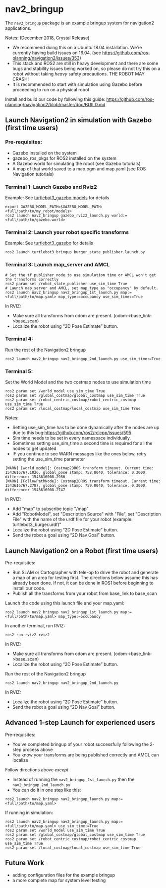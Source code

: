 # nav2_bringup

The `nav2_bringup` package is an example bringup system for navigation2 applications.

Notes: (December 2018, Crystal Release)
* We recommend doing this on a Ubuntu 18.04 installation. We’re currently having build issues on 16.04. (see https://github.com/ros-planning/navigation2/issues/353)
* This stack and ROS2 are still in heavy development and there are some bugs and stability issues being worked on, so please do not try this on a robot without taking *heavy* safety precautions. THE ROBOT MAY CRASH!
* It is recommended to start with simulation using Gazebo before proceeding to run on a physical robot

Install and build our code by following this guide:
https://github.com/ros-planning/navigation2/blob/master/doc/BUILD.md

## Launch Navigation2 in simulation with Gazebo (first time users)
### Pre-requisites:
* Gazebo installed on the system
* gazebo_ros_pkgs for ROS2 installed on the system
* A Gazebo world for simulating the robot (see Gazebo tutorials)
* A map of that world saved to a map.pgm and map.yaml (see ROS Navigation tutorials)

### Terminal 1: Launch Gazebo and Rviz2

Example: See [turtlebot3_gazebo models](https://github.com/ROBOTIS-GIT/turtlebot3_simulations/tree/ros2/turtlebot3_gazebo/models) for details
```
export GAZEBO_MODEL_PATH=$GAZEBO_MODEL_PATH:<full/path/to/my_robot/models>
ros2 launch nav2_bringup gazebo_rviz2_launch.py world:=<full/path/to/gazebo.world>
```

### Terminal 2: Launch your robot specific transforms

Example: See [turtlebot3_gazebo](https://github.com/ROBOTIS-GIT/turtlebot3_simulations/tree/ros2/turtlebot3_gazebo) for details

`ros2 launch turtlebot3_bringup burger_state_publisher.launch.py`

### Terminal 3: Launch map_server and AMCL

```
# Set the tf publisher node to use simulation time or AMCL won't get the transforms correctly
ros2 param set /robot_state_publisher use_sim_time True
# Launch map_server and AMCL, set map_type as "occupancy" by default.
ros2 launch nav2_bringup nav2_bringup_1st_launch.py map:=<full/path/to/map.yaml> map_type:=occupancy use_sim_time:=True
```
In RVIZ:
* Make sure all transforms from odom are present. (odom->base_link->base_scan)
* Localize the robot using “2D Pose Estimate” button.

### Terminal 4:
Run the rest of the Navigation2 bringup

`ros2 launch nav2_bringup nav2_bringup_2nd_launch.py use_sim_time:=True`

### Terminal 5:
Set the World Model and the two costmap nodes to use simulation time

```
ros2 param set /world_model use_sim_time True
ros2 param set /global_costmap/global_costmap use_sim_time True
ros2 param set /robot_centric_costmap/robot_centric_costmap use_sim_time True
ros2 param set /local_costmap/local_costmap use_sim_time True
```

Notes:
* Setting use_sim_time has to be done dynamically after the nodes are up due to this bug:https://github.com/ros2/rclcpp/issues/595
* Sim time needs to be set in every namespace individually.
* Sometimes setting use_sim_time a second time is required for all the nodes to get updated
* IF you continue to see WARN messages like the ones below, retry setting the use_sim_time parameter
```
[WARN] [world_model]: Costmap2DROS transform timeout. Current time: 1543616767.1026, global_pose stamp: 758.8040, tolerance: 0.3000, difference: 1543616008.2986
[WARN] [FollowPathNode]: Costmap2DROS transform timeout. Current time: 1543616767.2787, global_pose stamp: 759.0040, tolerance: 0.3000, difference: 1543616008.2747
```

In RVIZ:
* Add "map" to subscribe topic "/map"
* Add "RobotModel", set "Description Source" with "File", set "Description File" with the name of the urdf file for your robot (example: turtlebot3_burger.urdf)"
* Localize the robot using “2D Pose Estimate” button.
* Send the robot a goal using “2D Nav Goal” button.

## Launch Navigation2 on a Robot (first time users)

Pre-requisites:
* Run SLAM or Cartographer with tele-op to drive the robot and generate a map of an area for testing first. The directions below assume this has already been done. If not, it can be done in ROS1 before beginning to install our code.
* Publish all the transforms from your robot from base_link to base_scan

Launch the code using this launch file and your map.yaml:

`ros2 launch nav2_bringup nav2_bringup_1st_launch.py map:=<full/path/to/map.yaml> map_type:=occupancy`

In another terminal, run RVIZ:

`ros2 run rviz2 rviz2`

In RVIZ:
* Make sure all transforms from odom are present. (odom->base_link->base_scan)
* Localize the robot using “2D Pose Estimate” button.

Run the rest of the Navigation2 bringup

`ros2 launch nav2_bringup nav2_bringup_2nd_launch.py`

In RVIZ:
* Localize the robot using “2D Pose Estimate” button.
* Send the robot a goal using “2D Nav Goal” button.

## Advanced 1-step Launch for experienced users
Pre-requisites:
* You've completed bringup of your robot successfully following the 2-step process above
* You know your transforms are being published correctly and AMCL can localize

Follow directions above *except*
* Instead of running the `nav2_bringup_1st_launch.py` then the `nav2_bringup_2nd_launch.py`
* You can do it in one step like this:
```
ros2 launch nav2_bringup nav2_bringup_launch.py map:=<full/path/to/map.yaml>
```
If running in simulation:
```
ros2 launch nav2_bringup nav2_bringup_launch.py map:=<full/path/to/map.yaml> use_sim_time:=True
ros2 param set /world_model use_sim_time True
ros2 param set /global_costmap/global_costmap use_sim_time True
ros2 param set /robot_centric_costmap/robot_centric_costmap use_sim_time True
ros2 param set /local_costmap/local_costmap use_sim_time True
```

## Future Work

* adding configuration files for the example bringup
* a more complete map for system level testing
